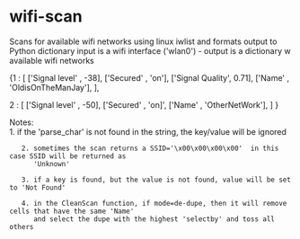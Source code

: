 # wifi-scan
Scans for available wifi networks using linux iwlist and formats output to Python dictionary
input is a wifi interface ('wlan0') - output is a dictionary w available wifi networks


 {1 : [ ['Signal level'  , -38],
        ['Secured'       , 'on'],
        ['Signal Quality', 0.71],
        ['Name'          , 'OldisOnTheManJay'],
      ],

  2 : [ ['Signal level'  , -50],
        ['Secured'       , 'on]',
        ['Name'          , 'OtherNetWork'],
      ]
 }

Notes:  
       1. if the 'parse_char' is not found in the string, the key/value will be ignored

       2. sometimes the scan returns a SSID='\x00\x00\x00\x00'  in this case SSID will be returned as
          'Unknown'
       
       3. if a key is found, but the value is not found, value will be set to 'Not Found'
       
       4. in the CleanScan function, if mode=de-dupe, then it will remove cells that have the same 'Name'
          and select the dupe with the highest 'selectby' and toss all others
